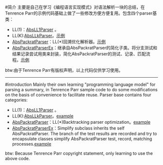 #简介
主要是自己在学习《编程语言实现模式》对语法解析一块的总结，在Tenrence Parr的示例代码基础上做了一些修改方便方便复用。包含四个parser基类：

- LL(1)：[AbsLL1Parser](https://github.com/droidwolf/llparserutils/blob/master/com/droidwolf/LLParserUtils/AbsLL1Parser.java "AbsLL1Parser") 。
- LL(K):[AbsLLkParser](https://github.com/droidwolf/llparserutils/blob/master/com/droidwolf/LLParserUtils/AbsLLkParser.java "AbsLLkParser")。[示例](https://github.com/droidwolf/llparserutils/blob/master/com/droidwolf/test/TestLLkParser.java)
- [AbsPackratParser](https://github.com/droidwolf/llparserutils/blob/master/com/droidwolf/LLParserUtils/AbsPackratParser.java)：LL(*)回溯优化解析器。[示例](https://github.com/droidwolf/llparserutils/blob/master/com/droidwolf/test/TestPackratParser.java)
- [AbsPackratParserEx](https://github.com/droidwolf/llparserutils/blob/master/com/droidwolf/LLParserUtils/AbsPackratParserEx.java)：继承自AbsPackratParser的简化子类。将分支测试和结果记录尝试用类来封装，简化AbsPackratParser的测试、记录、匹配流程。[示例](https://github.com/droidwolf/llparserutils/blob/master/com/droidwolf/LLParserUtils/AbsPackratParserEx.java)

btw:由于Tenrence Parr有版权声明，以上代码仅供学习使用。

----------

#introduction
Mainly their own learning "programming language model" for parsing a summary, in Tenrence Parr sample code to do some modifications on the basis of convenience to facilitate reuse. Parser base contains four categories:

- LL(1)：[AbsLL1Parser](https://github.com/droidwolf/llparserutils/blob/master/com/droidwolf/LLParserUtils/AbsLL1Parser.java "AbsLL1Parser") 。
- LL(K):[AbsLLkParser](https://github.com/droidwolf/llparserutils/blob/master/com/droidwolf/LLParserUtils/AbsLLkParser.java "AbsLLkParser")。[example](https://github.com/droidwolf/llparserutils/blob/master/com/droidwolf/test/TestLLkParser.java)
- [AbsPackratParser](https://github.com/droidwolf/llparserutils/blob/master/com/droidwolf/LLParserUtils/AbsPackratParser.java)：LL(*)Backtracking parser optimization。[example](https://github.com/droidwolf/llparserutils/blob/master/com/droidwolf/test/TestPackratParser.java)
- [AbsPackratParserEx](https://github.com/droidwolf/llparserutils/blob/master/com/droidwolf/LLParserUtils/AbsPackratParserEx.java)：Simplify subclass inherits the self AbsPackratParser. The branch of the test results are recorded and try to encapsulate classes simplify AbsPackratParser test, record, matching processes.[example](https://github.com/droidwolf/llparserutils/blob/master/com/droidwolf/LLParserUtils/AbsPackratParserEx.java)

btw: Because Tenrence Parr copyright statement, only learning to use the above code.